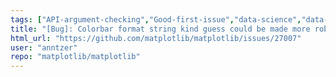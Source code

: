 ```yaml
---
tags: ["API-argument-checking","Good-first-issue","data-science","data-visualization","gtk","hacktoberfest","matplotlib","plotting","python","qt","tk","topic-color/colorbar","topic-ticks-axis-labels","wx"]
title: "[Bug]: Colorbar format string kind guess could be made more robust"
html_url: "https://github.com/matplotlib/matplotlib/issues/27007"
user: "anntzer"
repo: "matplotlib/matplotlib"
---
```


